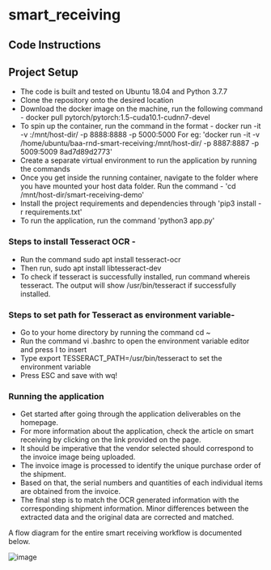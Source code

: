 # smart_receiving

## Code Instructions
## Project Setup

* The code is built and tested on Ubuntu 18.04 and Python 3.7.7
* Clone the repository onto the desired location
* Download the docker image on the machine, run the following command -
docker pull pytorch/pytorch:1.5-cuda10.1-cudnn7-devel
* To spin up the container, run the command in the format -
docker run -it -v <location-of-source-code>:/mnt/host-dir/ -p 8888:8888 -p 5000:5000 <image-id>
For eg: 'docker run -it -v /home/ubuntu/baa-rnd-smart-receiving:/mnt/host-dir/ -p 8887:8887 -p 5009:5009 8ad7d89d2773'
* Create a separate virtual environment to run the application by running the commands
* Once you get inside the running container, navigate to the folder where you have mounted your host data folder. Run the command - 'cd /mnt/host-dir/smart-receiving-demo'
* Install the project requirements and dependencies through 'pip3 install -r requirements.txt'
* To run the application, run the command 'python3 app.py' 

### Steps to install Tesseract OCR -

* Run the command sudo apt install tesseract-ocr
* Then run, sudo apt install libtesseract-dev
* To check if tesseract is successfully installed, run command whereis tesseract. The output will show /usr/bin/tesseract if successfully installed.

### Steps to set path for Tesseract as environment variable-

* Go to your home directory by running the command cd ~
* Run the command vi .bashrc to open the environment variable editor and press I to insert
* Type export TESSERACT_PATH=/usr/bin/tesseract to set the environment variable
* Press ESC and save with wq!

### Running the application

* Get started after going through the application deliverables on the homepage.
* For more information about the application, check the article on smart receiving by clicking on the link provided on the page.
* It should be imperative that the vendor selected should correspond to the invoice image being uploaded. 
* The invoice image is processed to identify the unique purchase order of the shipment. 
* Based on that, the serial numbers and quantities of each individual items are obtained from the invoice.
* The final step is to match the OCR generated information with the corresponding shipment information. Minor differences between the extracted data and the original data are corrected and matched. 

A flow diagram for the entire smart receiving workflow is documented below.

![image](https://user-images.githubusercontent.com/109595324/190481417-a674b5b8-bdb3-4cd6-b30c-7e48230cbc4a.png)
